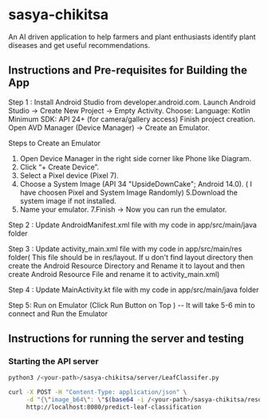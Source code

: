 # sasya-chikitsa
An AI driven application to help farmers and plant enthusiasts identify plant diseases and get useful recommendations.


## Instructions and Pre-requisites for Building the App
Step 1 : Install Android Studio from developer.android.com.
Launch Android Studio → Create New Project → Empty Activity.
Choose:
Language: Kotlin
Minimum SDK: API 24+ (for camera/gallery access)
Finish project creation.
Open AVD Manager (Device Manager) → Create an Emulator.

 Steps to Create an Emulator
 1. Open Device Manager in the right side corner like Phone like Diagram.
 2. Click “+ Create Device”.
 3. Select a Pixel device (Pixel 7). 
 4. Choose a System Image (API 34 "UpsideDownCake"; Android 14.0). ( I have choosen Pixel and System Image Randomly)
 5.Download the system image if not installed.
 6. Name your emulator.
 7.Finish → Now you can run the emulator.


Step 2 : Update AndroidManifest.xml file with my code in app/src/main/java folder

Step 3 : Update activity_main.xml file with my code in app/src/main/res folder( This file should be in res/layout. If u don't find layout directory then create the Android Resource Directory and Rename it to layout and then create Android Resource File and rename it to activity_main.xml) 

Step 4 : Update MainActivity.kt file with my code in app/src/main/java folder

Step 5: Run on Emulator (Click Run Button on Top ) -- It will take 5-6 min to connect and Run the Emulator

## Instructions for running the server and testing

### Starting the API server
```bash
python3 /<your-path>/sasya-chikitsa/server/LeafClassifer.py 
```

```bash
curl -X POST -H "Content-Type: application/json" \
     -d "{\"image_b64\": \"$(base64 -i /<your-path>/sasya-chikitsa/resources/images_for_test/leaf_with_spotting.jpg | tr -d '\n')\"}" \
     http://localhost:8080/predict-leaf-classification
```